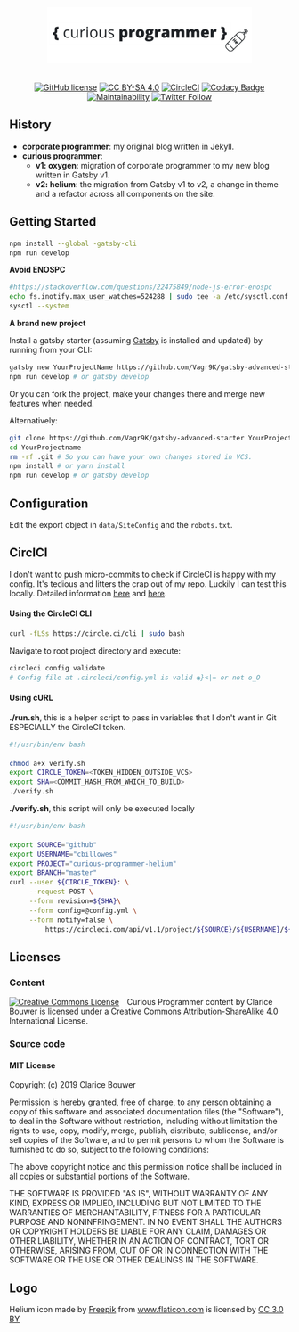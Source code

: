 <div align="center">
    <img src="codename.png" alt="Curious Programmer blog code named Helium" style="height: 100px; display:block; margin-bottom: 2.5em;" />

[![GitHub license](https://img.shields.io/badge/license-MIT-blue.svg)](https://github.com/cbillowes/curious-programmer-oxygen/blob/master/LICENSE)
<a href="https://creativecommons.org/licenses/by-sa/4.0/"><img src="https://mirrors.creativecommons.org/presskit/buttons/80x15/png/by-sa.png" width="" height="20px" alt="CC BY-SA 4.0" /></a>
[![CircleCI](https://circleci.com/gh/cbillowes/curious-programmer-helium.svg?style=svg)](https://circleci.com/gh/cbillowes/curious-programmer-helium)
[![Codacy Badge](https://api.codacy.com/project/badge/Grade/2d2bffdb911f485183f59559461fdb08)](https://app.codacy.com/app/cbillowes/curious-programmer-helium?utm_source=github.com&utm_medium=referral&utm_content=cbillowes/curious-programmer-helium&utm_campaign=Badge_Grade_Dashboard)
[![Maintainability](https://api.codeclimate.com/v1/badges/e5ea530e2243393ab460/maintainability)](https://codeclimate.com/github/cbillowes/curious-programmer-helium/maintainability)
[![Twitter Follow](https://img.shields.io/twitter/follow/cbillowes.svg?style=social)](https://twitter.com/cbillowes)
</div>

## History

* **corporate programmer**: my original blog written in Jekyll.
* **curious programmer**:
  * **v1: oxygen**: migration of corporate programmer to my new blog written in Gatsby v1.
  * **v2: helium**: the migration from Gatsby v1 to v2, a change in theme and a refactor across all components on the site.

## Getting Started

```bash
npm install --global -gatsby-cli
npm run develop
```

**Avoid ENOSPC**
```bash
#https://stackoverflow.com/questions/22475849/node-js-error-enospc
echo fs.inotify.max_user_watches=524288 | sudo tee -a /etc/sysctl.conf && sudo sysctl -p
sysctl --system
```

**A brand new project**

Install a gatsby starter (assuming [Gatsby](https://github.com/gatsbyjs/gatsby/) is installed and updated) by running from your CLI:

```sh
gatsby new YourProjectName https://github.com/Vagr9K/gatsby-advanced-starter
npm run develop # or gatsby develop
```

Or you can fork the project, make your changes there and merge new features when needed.

Alternatively:

```sh
git clone https://github.com/Vagr9K/gatsby-advanced-starter YourProjectName # Clone the project
cd YourProjectname
rm -rf .git # So you can have your own changes stored in VCS.
npm install # or yarn install
npm run develop # or gatsby develop
```

## Configuration

Edit the export object in `data/SiteConfig` and the `robots.txt`.

## CirclCI
I don't want to push micro-commits to check if CircleCI is happy with my config.
It's tedious and litters the crap out of my repo. Luckily I can test this
locally. Detailed information [here](https://circleci.com/docs/2.0/local-cli/) and
[here](https://circleci.com/docs/2.0/examples/#section=configuration).

#### Using the CircleCI CLI

```bash
curl -fLSs https://circle.ci/cli | sudo bash
```

Navigate to root project directory and execute:

```bash
circleci config validate
# Config file at .circleci/config.yml is valid ◉}<|= or not o_O
```

#### Using cURL

**./run.sh**, this is a helper script to pass in variables that I don't want
in Git ESPECIALLY the CircleCI token.
```bash
#!/usr/bin/env bash

chmod a+x verify.sh
export CIRCLE_TOKEN=<TOKEN_HIDDEN_OUTSIDE_VCS>
export SHA=<COMMIT_HASH_FROM_WHICH_TO_BUILD>
./verify.sh
```

**./verify.sh**, this script will only be executed locally
```bash
#!/usr/bin/env bash

export SOURCE="github"
export USERNAME="cbillowes"
export PROJECT="curious-programmer-helium"
export BRANCH="master"
curl --user ${CIRCLE_TOKEN}: \
     --request POST \
     --form revision=${SHA}\
     --form config=@config.yml \
     --form notify=false \
         https://circleci.com/api/v1.1/project/${SOURCE}/${USERNAME}/${PROJECT}/tree/${BRANCH}
```

## Licenses

### Content

<div>
<a href="http://creativecommons.org/licenses/by-sa/4.0/" style="float:left; margin-right: 1em;" target="_blank" rel="nofollow noopener noreferrer license"><img alt="Creative Commons License" src="https://i.creativecommons.org/l/by-sa/4.0/88x31.png" title="Creative Commons Attribution-ShareAlike 4.0 International License"></a>
Curious Programmer content by Clarice Bouwer is licensed under a Creative Commons Attribution-ShareAlike 4.0 International License.
</div>

### Source code
#### MIT License

Copyright (c) 2019 Clarice Bouwer

Permission is hereby granted, free of charge, to any person obtaining a copy
of this software and associated documentation files (the "Software"), to deal
in the Software without restriction, including without limitation the rights
to use, copy, modify, merge, publish, distribute, sublicense, and/or sell
copies of the Software, and to permit persons to whom the Software is
furnished to do so, subject to the following conditions:

The above copyright notice and this permission notice shall be included in all
copies or substantial portions of the Software.

THE SOFTWARE IS PROVIDED "AS IS", WITHOUT WARRANTY OF ANY KIND, EXPRESS OR
IMPLIED, INCLUDING BUT NOT LIMITED TO THE WARRANTIES OF MERCHANTABILITY,
FITNESS FOR A PARTICULAR PURPOSE AND NONINFRINGEMENT. IN NO EVENT SHALL THE
AUTHORS OR COPYRIGHT HOLDERS BE LIABLE FOR ANY CLAIM, DAMAGES OR OTHER
LIABILITY, WHETHER IN AN ACTION OF CONTRACT, TORT OR OTHERWISE, ARISING FROM,
OUT OF OR IN CONNECTION WITH THE SOFTWARE OR THE USE OR OTHER DEALINGS IN THE
SOFTWARE.

## Logo

<div>
Helium icon made by
<a href="https://www.freepik.com/" title="Freepik">Freepik</a> from
<a href="https://www.flaticon.com/" title="Flaticon">www.flaticon.com</a> is licensed by
<a href="http://creativecommons.org/licenses/by/3.0/" title="Creative Commons BY 3.0" target="_blank">CC 3.0 BY</a>
</div>
